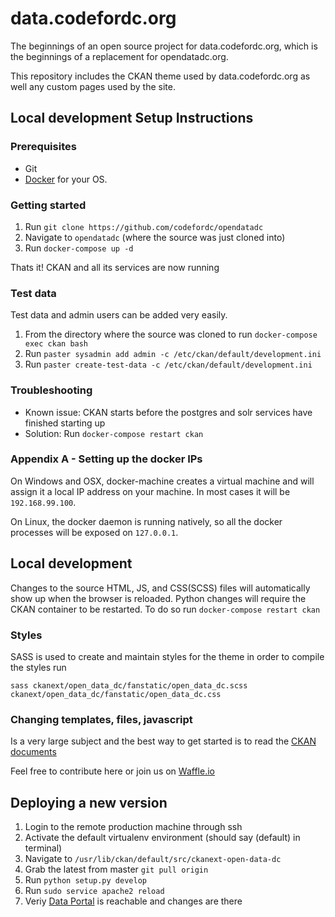 # data.codefordc.org
The beginnings of an open source project for data.codefordc.org, which is the beginnings of a replacement for opendatadc.org.

This repository includes the CKAN theme used by data.codefordc.org as well any custom pages used by the site.

## Local development Setup Instructions

### Prerequisites
- Git
- [Docker](https://docs.docker.com/engine/installation/) for your OS.

### Getting started
1. Run `git clone https://github.com/codefordc/opendatadc`
2. Navigate to `opendatadc` (where the source was just cloned into)
3. Run `docker-compose up -d`

Thats it!  CKAN and all its services are now running

### Test data
Test data and admin users can be added very easily.

1. From the directory where the source was cloned to run `docker-compose exec ckan bash`
2. Run `paster sysadmin add admin -c /etc/ckan/default/development.ini`
3. Run `paster create-test-data -c /etc/ckan/default/development.ini`

### Troubleshooting
- Known issue: CKAN starts before the postgres and solr services have finished starting up
- Solution: Run `docker-compose restart ckan`


### Appendix A - Setting up the docker IPs
On Windows and OSX, docker-machine creates a virtual machine and will assign it a local IP address on your machine.
In most cases it will be `192.168.99.100`.

On Linux, the docker daemon is running natively, so all the docker processes will be exposed on `127.0.0.1`.

## Local development
Changes to the source HTML, JS, and CSS(SCSS) files will automatically show up when the browser is reloaded.  Python changes will require the CKAN container to be restarted.  To do so run `docker-compose restart ckan`

### Styles
SASS is used to create and maintain styles for the theme in order to compile the styles run
```
sass ckanext/open_data_dc/fanstatic/open_data_dc.scss ckanext/open_data_dc/fanstatic/open_data_dc.css 
```

### Changing templates, files, javascript
Is a very large subject and the best way to get started is to read the [CKAN documents](http://docs.ckan.org/en/latest/theming/templates.html)


Feel free to contribute here or join us on [Waffle.io](https://waffle.io/codefordc/data.codefordc.org)

## Deploying a new version
1. Login to the remote production machine through ssh
2. Activate the default virtualenv environment (should say (default) in terminal)
3. Navigate to `/usr/lib/ckan/default/src/ckanext-open-data-dc`
4. Grab the latest from master `git pull origin`
5. Run `python setup.py develop`
6. Run `sudo service apache2 reload`
7. Veriy [Data Portal](data.codefordc.org) is reachable and changes are there
